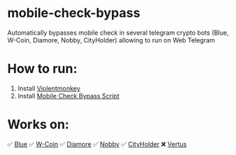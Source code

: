 # mobile-check-bypass
Automatically bypasses mobile check in several telegram crypto bots (Blue, W-Coin, Diamore, Nobby, CityHolder) allowing to run on Web Telegram

# How to run:
1. Install [Violentmonkey](https://chromewebstore.google.com/detail/violentmonkey/jinjaccalgkegednnccohejagnlnfdag?hl=be)
2. Install [Mobile Check Bypass Script](https://github.com/draftpin/mobile-check-bypass/raw/main/mobile-check-bypass.user.js)

# Works on:
✅ [Blue](https://t.me/bluefarming_bot/play?startapp=6444ac82) 
✅ [W-Coin](https://t.me/wcoin_tapbot?start=NTE2MDEzOTky)
✅ [Diamore](https://t.me/DiamoreCryptoBot/app?startapp=516013992)
✅ [Nobby](https://t.me/NobbyGame_bot/?start=tg516013992)
✅ [CityHolder](https://t.me/cityholder/game?startapp=516013992)
❌ [Vertus](https://t.me/vertus_app_bot/app?startapp=516013992)
